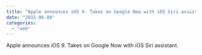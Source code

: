 ```yaml
---
title: "Apple announces iOS 9. Takes on Google Now with iOS Siri assistant."
date: "2015-06-08"
categories: 
  - "web"
---
```


Apple announces iOS 9. Takes on Google Now with iOS Siri assistant.
